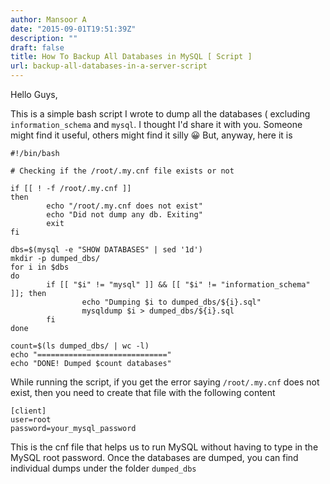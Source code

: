 ```yaml
---
author: Mansoor A
date: "2015-09-01T19:51:39Z"
description: ""
draft: false
title: How To Backup All Databases in MySQL [ Script ]
url: backup-all-databases-in-a-server-script
---
```



Hello Guys,

This is a simple bash script I wrote to dump all the databases ( excluding `information_schema` and `mysql`. I thought I'd share it with you. Someone might find it useful, others might find it silly 😀 But, anyway, here it is

```
#!/bin/bash

# Checking if the /root/.my.cnf file exists or not

if [[ ! -f /root/.my.cnf ]]
then
        echo "/root/.my.cnf does not exist"
        echo "Did not dump any db. Exiting"
        exit
fi

dbs=$(mysql -e "SHOW DATABASES" | sed '1d')
mkdir -p dumped_dbs/
for i in $dbs
do
        if [[ "$i" != "mysql" ]] && [[ "$i" != "information_schema" ]]; then
                echo "Dumping $i to dumped_dbs/${i}.sql"
                mysqldump $i > dumped_dbs/${i}.sql
        fi
done

count=$(ls dumped_dbs/ | wc -l)
echo "============================="
echo "DONE! Dumped $count databases"
```


While running the script, if you get the error saying `/root/.my.cnf` does not exist, then you need to create that file with the following content

```
[client]
user=root
password=your_mysql_password
```

This is the cnf file that helps us to run MySQL without having to type in the MySQL root password. Once the databases are dumped, you can find individual dumps under the folder `dumped_dbs`

